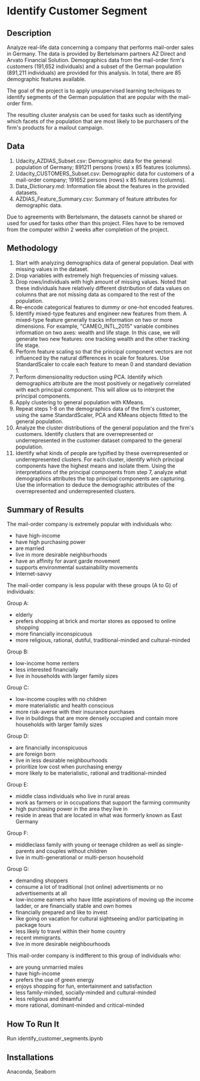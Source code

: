 # Identify Customer Segment

## Description
Analyze real-life data concerning a company that performs mail-order sales in Germany. The data is provided by Bertelsmann partners AZ Direct and Arvato Financial Solution. Demographics data from the mail-order firm's customers (191,652 individuals) and a subset of the German population (891,211 individuals) are provided for this analysis. In total, there are 85 demographic features available. 

The goal of the project is to apply unsupervised learning techniques to identify segments of the German population that are popular with the mail-order firm.

The resulting cluster analysis can be used for tasks such as identifying which facets of the population that are most likely to be purchasers of the firm's products for a mailout campaign. 

## Data
1. Udacity_AZDIAS_Subset.csv: Demographic data for the general population of Germany; 891211 persons (rows) x 85 features (columns).
2. Udacity_CUSTOMERS_Subset.csv: Demographic data for customers of a mail-order company; 191652 persons (rows) x 85 features (columns).
3. Data_Dictionary.md: Information file about the features in the provided datasets.
4. AZDIAS_Feature_Summary.csv: Summary of feature attributes for demographic data.

Due to agreements with Bertelsmann, the datasets cannot be shared or used for used for tasks other than this project. Files have to be removed from the computer within 2 weeks after completion of the project.

## Methodology
1. Start with analyzing demographics data of general population. Deal with missing values in the dataset.
2. Drop variables with extremely high frequencies of missing values.
3. Drop rows/individuals with high amount of missing values. Noted that these individuals have relatively different distribution of data values on columns that are not missing data as compared to the rest of the population.
4. Re-encode categorical features to dummy or one-hot encoded features.
5. Identify mixed-type features and engineer new features from them. A mixed-type feature generally tracks information on two or more dimensions. For example, "CAMEO_INTL_2015" variable combines information on two axes: wealth and life stage. In this case, we will generate two new features: one tracking wealth and the other tracking life stage.
6. Perform feature scaling so that the principal component vectors are not influenced by the natural differences in scale for features. Use StandardScaler to ccale each feature to mean 0 and standard deviation 1.
7. Perform dimensionality reduction using PCA. Identify which demographics attribute are the most positively or negatively correlated with each principal component. This will allow us to interpret the principal components.
8. Apply clustering to general population with KMeans.
9. Repeat steps 1-8 on the demographics data of the firm's customer, using the same StandardScaler, PCA and KMeans objects fitted to the general population.
10. Analyze the cluster distributions of the general population and the firm's customers. Identify clusters that are overrepresented or underrepresented in the customer dataset compared to the general population.
11. Identify what kinds of people are typified by these overrepresented or underrepresented clusters. For each cluster, identify which principal components have the highest means and isolate them. Using the interpretations of the principal components from step 7, analyze what demographics attributes the top principal components are capturing. Use the information to deduce the demographic attributes of the overrepresented and underrepresented clusters.

## Summary of Results
The mail-order company is extremely popular with individuals who:
 - have high-income
 - have high purchasing power
 - are married
 - live in more desirable neighburhoods
 - have an affinity for avant garde movement
 - supports environmental sustainability movements
 - Internet-savvy

The mail-order company is less popular with these groups (A to G) of individuals:

  Group A:
  - elderly
  - prefers shopping at brick and mortar stores as opposed to online shopping
  - more financially inconspicuous
  - more religious, rational, dutiful, traditional-minded and cultural-minded

  Group B:
  - low-income home renters
  - less interested financially
  - live in households with larger family sizes

  Group C:
  - low-income couples with no children
  - more materialistic and health conscious
  - more risk-averse with their insurance purchases
  - live in buildings that are more densely occupied and contain more households with larger family sizes

  Group D:
  - are financially inconspicuous
  - are foreign born
  - live in less desirable neighbourhoods
  - prioritize low cost when purchasing energy
  - more likely to be materialistic, rational and traditional-minded

  Group E:
  - middle class individuals who live in rural areas
  - work as farmers or in occupations that support the farming community
  - high purchasing power in the area they live in
  - reside in areas that are located in what was formerly known as East Germany

  Group F:
  - middleclass family with young or teenage children as well as single-parents and couples without children
  - live in multi-generational or multi-person household

  Group G:
  - demanding shoppers
  - consume a lot of traditional (not online) advertisments or no advertisements at all
  - low-income earners who have little aspirations of moving up the income ladder, or are financially stable and own homes
  - financially prepared and like to invest
  - like going on vacation for cultural sightseeing and/or participating in package tours
  - less likely to travel within their home country
  - recent immigrants.
  - live in more desirable neighbourhoods

This mail-order company is indifferent to this group of individuals who:
 - are young unmarried males
 - have high-income
 - prefers the use of green energy
 - enjoys shopping for fun, entertainment and satisfaction
 - less family-minded, socially-minded and cultural-minded
 - less religious and dreamful
 - more rational, dominant-minded and critical-minded

## How To Run It
Run identify_customer_segments.ipynb

## Installations
Anaconda, Seaborn
